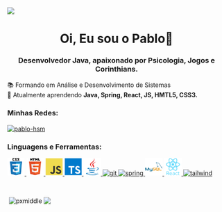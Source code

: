 <img align= "center" src= "https://github.com/pxmiddle/pxmiddle/assets/73138250/82048ed3-63f0-49f3-b490-c36c75979e8a" />

<h1 align="center">Oi, Eu sou o Pablo👋</h1>
<h3 align="center">Desenvolvedor Java, apaixonado por Psicologia, Jogos e Corinthians.</h3>
 
 📚 Formando em Análise e Desenvolvimento de Sistemas <br>
 📌 Atualmente aprendendo **Java, Spring, React, JS, HMTL5, CSS3.**

<h3 align="left">Minhas Redes:</h3>
<p align="left">
<a href="https://linkedin.com/in/pablo-hsm" target="blank"><img align="center" src="https://raw.githubusercontent.com/rahuldkjain/github-profile-readme-generator/master/src/images/icons/Social/linked-in-alt.svg" alt="pablo-hsm" height="30" width="40" /></a>
</p>
<h3 align="left">Linguagens e Ferramentas:</h3>
<p align="left"> <a href="https://www.w3schools.com/css/" target="_blank" rel="noreferrer"> <img src="https://raw.githubusercontent.com/devicons/devicon/master/icons/css3/css3-original-wordmark.svg" alt="css3" width="40" height="40"/> </a> <a href="https://www.w3.org/html/" target="_blank" rel="noreferrer"> <img src="https://raw.githubusercontent.com/devicons/devicon/master/icons/html5/html5-original-wordmark.svg" alt="html5" width="40" height="40"/> </a> <a href="https://developer.mozilla.org/en-US/docs/Web/JavaScript" target="_blank" rel="noreferrer"> <img src="https://raw.githubusercontent.com/devicons/devicon/master/icons/javascript/javascript-original.svg" alt="javascript" width="40" height="40"/> </a> <a href="https://www.typescriptlang.org/" target="_blank" rel="noreferrer"> <img src="https://raw.githubusercontent.com/devicons/devicon/master/icons/typescript/typescript-original.svg" alt="typescript" width="40" height="40"/> </a> <a href="https://www.java.com" target="_blank" rel="noreferrer"> <img src="https://raw.githubusercontent.com/devicons/devicon/master/icons/java/java-original.svg" alt="java" width="40" height="40"/> <a href="https://git-scm.com/" target="_blank" rel="noreferrer"> <img src="https://www.vectorlogo.zone/logos/git-scm/git-scm-icon.svg" alt="git" width="40" height="40"/> </a> <a href="https://spring.io/" target="_blank" rel="noreferrer"> <img src="https://www.vectorlogo.zone/logos/springio/springio-icon.svg" alt="spring" width="40" height="40"/> </a> </a> <a href="https://www.mysql.com/" target="_blank" rel="noreferrer"> <img src="https://raw.githubusercontent.com/devicons/devicon/master/icons/mysql/mysql-original-wordmark.svg" alt="mysql" width="40" height="40"/> </a> <a href="https://reactjs.org/" target="_blank" rel="noreferrer"> <img src="https://raw.githubusercontent.com/devicons/devicon/master/icons/react/react-original-wordmark.svg" alt="react" width="40" height="40"/> </a> <a href="https://tailwindcss.com/" target="_blank" rel="noreferrer"> <img src="https://www.vectorlogo.zone/logos/tailwindcss/tailwindcss-icon.svg" alt="tailwind" width="40" height="40"/> </a> </p>

<br><p>&nbsp;<img height = 180cm  align="center" src="https://github-readme-stats.vercel.app/api?username=pxmiddle&theme=react&show_icons=true&locale=en" alt="pxmiddle"/>
<img height = 180cm align = "center" src = "https://github-readme-stats.vercel.app/api/top-langs/?username=pxmiddle&theme=react&layout=compact"/> </p>


